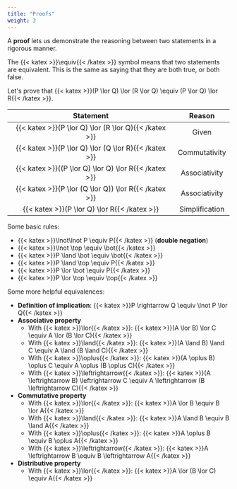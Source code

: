 ```yaml
---
title: "Proofs"
weight: 3
---
```


A **proof** lets us demonstrate the reasoning between two statements in a rigorous manner.

The {{< katex >}}\equiv{{< /katex >}} symbol means that two statements are equivalent. This is the same as saying that they are both true, or both false.

Let's prove that {{< katex >}}(P \lor Q) \lor (R \lor Q) \equiv (P \lor Q) \lor R{{< /katex >}}.

|                       Statement                       |     Reason     |
| :---------------------------------------------------: | :------------: |
| {{< katex >}}(P \lor Q) \lor (R \lor Q){{< /katex >}} |     Given      |
| {{< katex >}}(P \lor Q) \lor (Q \lor R){{< /katex >}} | Commutativity  |
| {{< katex >}}((P \lor Q) \lor Q) \lor R{{< /katex >}} | Associativity  |
| {{< katex >}}(P \lor (Q \lor Q)) \lor R{{< /katex >}} | Associativity  |
|     {{< katex >}}(P \lor Q) \lor R{{< /katex >}}      | Simplification |

Some basic rules:

* {{< katex >}}\lnot\lnot P \equiv P{{< /katex >}} (**double negation**)
* {{< katex >}}\lnot \top \equiv \bot{{< /katex >}}
* {{< katex >}}P \land \bot \equiv \bot{{< /katex >}}
* {{< katex >}}P \land \top \equiv P{{< /katex >}}
* {{< katex >}}P \lor \bot \equiv P{{< /katex >}}
* {{< katex >}}P \lor \top \equiv \top{{< /katex >}}

Some more helpful equivalences:

* **Definition of implication**: {{< katex >}}P \rightarrow Q \equiv \lnot P \lor Q{{< /katex >}}
* **Associative property**
  * With {{< katex >}}\lor{{< /katex >}}: {{< katex >}}(A \lor B) \lor C \equiv A \lor (B \lor C){{< /katex >}}
  * With {{< katex >}}\land{{< /katex >}}: {{< katex >}}(A \land B) \land C \equiv A \land (B \land C){{< /katex >}}
  * With {{< katex >}}\oplus{{< /katex >}}: {{< katex >}}(A \oplus B) \oplus C \equiv A \oplus (B \oplus C){{< /katex >}}
  * With {{< katex >}}\leftrightarrow{{< /katex >}}: {{< katex >}}(A \leftrightarrow B) \leftrightarrow C \equiv A \leftrightarrow (B \leftrightarrow C){{< /katex >}}
* **Commutative property**
  * With {{< katex >}}\lor{{< /katex >}}: {{< katex >}}A \lor B \equiv B \lor A{{< /katex >}}
  * With {{< katex >}}\land{{< /katex >}}: {{< katex >}}A \land B \equiv B \land A{{< /katex >}}
  * With {{< katex >}}\oplus{{< /katex >}}: {{< katex >}}A \oplus B \equiv B \oplus A{{< /katex >}}
  * With {{< katex >}}\leftrightarrow{{< /katex >}}: {{< katex >}}A \leftrightarrow B \equiv B \leftrightarrow A{{< /katex >}}
* **Distributive property**
  * With {{< katex >}}\lor{{< /katex >}}: {{< katex >}}A \lor (B \lor C) \equiv A{{< /katex >}}
